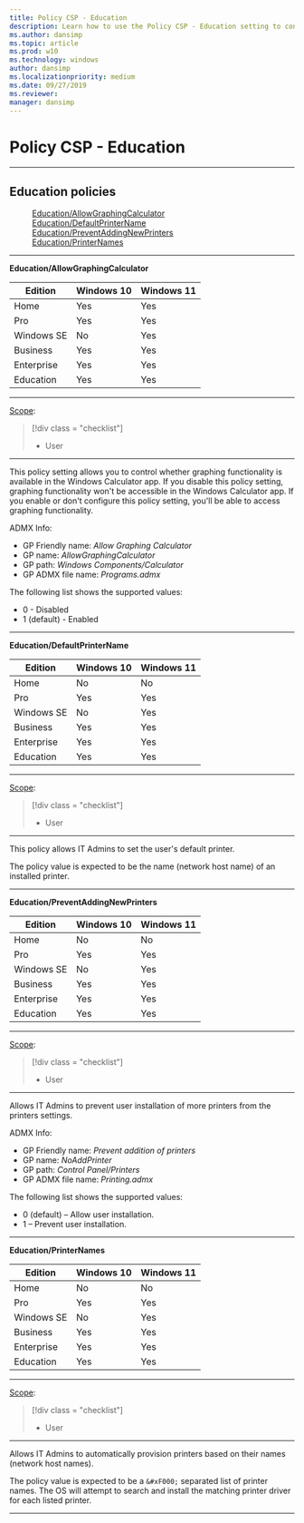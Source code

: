 ```yaml
---
title: Policy CSP - Education
description: Learn how to use the Policy CSP - Education setting to control the graphing functionality in the Windows Calculator app. 
ms.author: dansimp
ms.topic: article
ms.prod: w10
ms.technology: windows
author: dansimp
ms.localizationpriority: medium
ms.date: 09/27/2019
ms.reviewer: 
manager: dansimp
---
```


# Policy CSP - Education


<hr/>

<!--Policies-->
## Education policies  

<dl>
  <dd>
    <a href="#education-allowgraphingcalculator">Education/AllowGraphingCalculator</a>
  </dd>
  <dd>
    <a href="#education-defaultprintername">Education/DefaultPrinterName</a>
  </dd>
  <dd>
    <a href="#education-preventaddingnewprinters">Education/PreventAddingNewPrinters</a>
  </dd>
  <dd>
    <a href="#education-printernames">Education/PrinterNames</a>
  </dd>
</dl>


<hr/>

<!--Policy-->
<a href="" id="education-allowgraphingcalculator"></a>**Education/AllowGraphingCalculator**  

<!--SupportedSKUs-->

|Edition|Windows 10|Windows 11|
|--- |--- |--- |
|Home|Yes|Yes|
|Pro|Yes|Yes|
|Windows SE|No|Yes|
|Business|Yes|Yes|
|Enterprise|Yes|Yes|
|Education|Yes|Yes|


<!--/SupportedSKUs-->
<hr/>

<!--Scope-->
[Scope](./policy-configuration-service-provider.md#policy-scope):

> [!div class = "checklist"]
> * User

<hr/>

<!--/Scope-->
<!--Description-->
This policy setting allows you to control whether graphing functionality is available in the Windows Calculator app. If you disable this policy setting, graphing functionality won't be accessible in the Windows Calculator app. If you enable or don't configure this policy setting, you'll be able to access graphing functionality.
<!--/Description-->
<!--ADMXMapped-->
ADMX Info:  
-   GP Friendly name: *Allow Graphing Calculator*
-   GP name: *AllowGraphingCalculator*
-   GP path: *Windows Components/Calculator*
-   GP ADMX file name: *Programs.admx*

<!--/ADMXMapped-->
<!--SupportedValues-->
The following list shows the supported values:  
- 0 - Disabled
- 1 (default) - Enabled
<!--/SupportedValues-->
<!--/Policy-->

<hr/>

<!--Policy-->
<a href="" id="education-defaultprintername"></a>**Education/DefaultPrinterName**  

<!--SupportedSKUs-->

|Edition|Windows 10|Windows 11|
|--- |--- |--- |
|Home|No|No|
|Pro|Yes|Yes|
|Windows SE|No|Yes|
|Business|Yes|Yes|
|Enterprise|Yes|Yes|
|Education|Yes|Yes|


<!--/SupportedSKUs-->
<hr/>

<!--Scope-->
[Scope](./policy-configuration-service-provider.md#policy-scope):

> [!div class = "checklist"]
> * User

<hr/>

<!--/Scope-->
<!--Description-->
This policy allows IT Admins to set the user's default printer. 

The policy value is expected to be the name (network host name) of an installed printer.

<!--/Description-->
<!--/Policy-->

<hr/>

<!--Policy-->
<a href="" id="education-preventaddingnewprinters"></a>**Education/PreventAddingNewPrinters**  

<!--SupportedSKUs-->

|Edition|Windows 10|Windows 11|
|--- |--- |--- |
|Home|No|No|
|Pro|Yes|Yes|
|Windows SE|No|Yes|
|Business|Yes|Yes|
|Enterprise|Yes|Yes|
|Education|Yes|Yes|


<!--/SupportedSKUs-->
<hr/>

<!--Scope-->
[Scope](./policy-configuration-service-provider.md#policy-scope):

> [!div class = "checklist"]
> * User

<hr/>

<!--/Scope-->
<!--Description-->
Allows IT Admins to prevent user installation of more printers from the printers settings.

<!--/Description-->
<!--ADMXMapped-->
ADMX Info:  
-   GP Friendly name: *Prevent addition of printers*
-   GP name: *NoAddPrinter*
-   GP path: *Control Panel/Printers*
-   GP ADMX file name: *Printing.admx*

<!--/ADMXMapped-->
<!--SupportedValues-->
The following list shows the supported values:

-   0 (default) – Allow user installation.
-   1 – Prevent user installation.

<!--/SupportedValues-->
<!--/Policy-->

<hr/>

<!--Policy-->
<a href="" id="education-printernames"></a>**Education/PrinterNames**  

<!--SupportedSKUs-->

|Edition|Windows 10|Windows 11|
|--- |--- |--- |
|Home|No|No|
|Pro|Yes|Yes|
|Windows SE|No|Yes|
|Business|Yes|Yes|
|Enterprise|Yes|Yes|
|Education|Yes|Yes|


<!--/SupportedSKUs-->
<hr/>

<!--Scope-->
[Scope](./policy-configuration-service-provider.md#policy-scope):

> [!div class = "checklist"]
> * User

<hr/>

<!--/Scope-->
<!--Description-->
Allows IT Admins to automatically provision printers based on their names (network host names).

The policy value is expected to be a ```&#xF000;``` separated list of printer names.  The OS will attempt to search and install the matching printer driver for each listed printer.

<!--/Description-->
<!--/Policy-->
<hr/>



<!--/Policies-->

